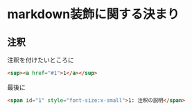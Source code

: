 # markdown装飾に関する決まり

## 注釈

注釈を付けたいところに
```html
<sup><a href="#1">1</a></sup>
```

最後に
```html
<span id="1" style="font-size:x-small">1: 注釈の説明</span>
```